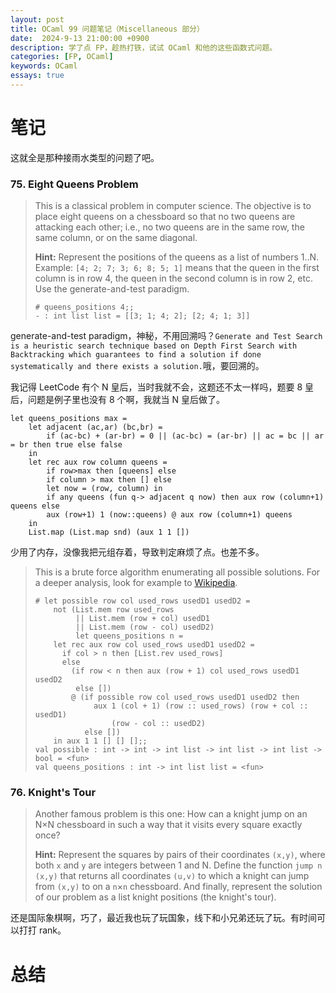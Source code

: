 ```yaml
---
layout: post
title: OCaml 99 问题笔记（Miscellaneous 部分）
date:  2024-9-13 21:00:00 +0900
description: 学了点 FP，趁热打铁，试试 OCaml 和他的这些函数式问题。
categories: [FP, OCaml]
keywords: OCaml
essays: true   
---
```


# 笔记

这就全是那种接雨水类型的问题了吧。

### 75. Eight Queens Problem

> This is a classical problem in computer science. The objective is to place eight queens on a chessboard so that no two queens are attacking each other; i.e., no two queens are in the same row, the same column, or on the same diagonal.
>
> **Hint:** Represent the positions of the queens as a list of numbers 1..N. Example: `[4; 2; 7; 3; 6; 8; 5; 1]` means that the queen in the first column is in row 4, the queen in the second column is in row 2, etc. Use the generate-and-test paradigm.
>
> ```
> # queens_positions 4;;
> - : int list list = [[3; 1; 4; 2]; [2; 4; 1; 3]]
> ```

generate-and-test paradigm，神秘，不用回溯吗？`Generate and Test Search is a heuristic search technique based on Depth First Search with Backtracking which guarantees to find a solution if done systematically and there exists a solution.`哦，要回溯的。

我记得 LeetCode 有个 N 皇后，当时我就不会，这题还不太一样吗，题要 8 皇后，问题是例子里也没有 8 个啊，我就当 N 皇后做了。

```
let queens_positions max = 
	let adjacent (ac,ar) (bc,br) = 
		if (ac-bc) + (ar-br) = 0 || (ac-bc) = (ar-br) || ac = bc || ar = br then true else false
	in
	let rec aux row column queens = 
		if row>max then [queens] else
		if column > max then [] else
		let now = (row, column) in
		if any queens (fun q-> adjacent q now) then aux row (column+1) queens else
		aux (row+1) 1 (now::queens) @ aux row (column+1) queens
	in
	List.map (List.map snd) (aux 1 1 [])
```

少用了内存，没像我把元组存着，导致判定麻烦了点。也差不多。

> This is a brute force algorithm enumerating all possible solutions. For a deeper analysis, look for example to [Wikipedia](https://en.wikipedia.org/wiki/Eight_queens_puzzle).
>
> ```
> # let possible row col used_rows usedD1 usedD2 =
>     not (List.mem row used_rows
>          || List.mem (row + col) usedD1
>          || List.mem (row - col) usedD2)
>          let queens_positions n =
>     let rec aux row col used_rows usedD1 usedD2 =
>       if col > n then [List.rev used_rows]
>       else
>         (if row < n then aux (row + 1) col used_rows usedD1 usedD2
>          else [])
>         @ (if possible row col used_rows usedD1 usedD2 then
>              aux 1 (col + 1) (row :: used_rows) (row + col :: usedD1)
>                  (row - col :: usedD2)
>            else [])
>     in aux 1 1 [] [] [];;
> val possible : int -> int -> int list -> int list -> int list -> bool = <fun>
> val queens_positions : int -> int list list = <fun>
> ```

### 76. Knight's Tour

> Another famous problem is this one: How can a knight jump on an N×N chessboard in such a way that it visits every square exactly once?
>
> **Hint:** Represent the squares by pairs of their coordinates `(x,y)`, where both `x` and `y` are integers between 1 and N. Define the function `jump n (x,y)` that returns all coordinates `(u,v)` to which a knight can jump from `(x,y)` to on a `n`×`n` chessboard. And finally, represent the solution of our problem as a list knight positions (the knight's tour).

还是国际象棋啊，巧了，最近我也玩了玩国象，线下和小兄弟还玩了玩。有时间可以打打 rank。



# 总结

​	
